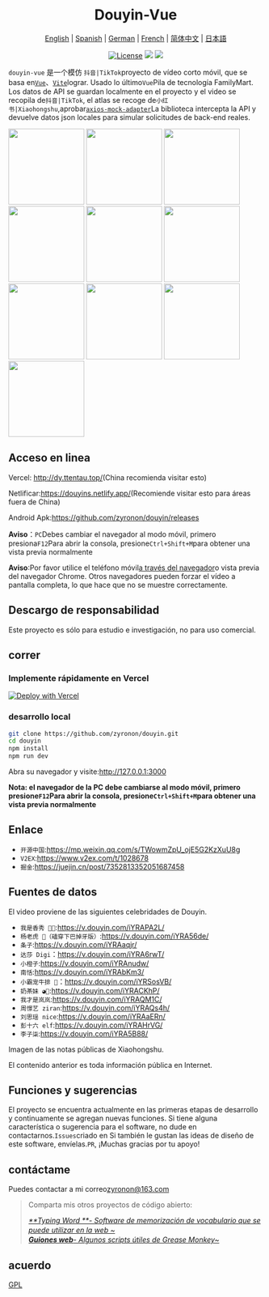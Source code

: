 <h1 align="center">
  Douyin-Vue
</h1>

<p align="center">
 <a href="README.en.md">English</a> | <a href="README.es.md">Spanish</a> | <a href="README.de.md">German</a> | 
<a href="README.fr.md">French</a> | <a href="README.md">简体中文</a> |  <a href="README.ja.md">日本語</a> 
</p>

<p align="center">
  <a href="https://github.com/zyronon/douyin/blob/master/LICENSE"><img src="https://img.shields.io/github/license/zyronon/douyin" alt="License"></a>
  <a><img src="https://img.shields.io/badge/PRs-welcome-brightgreen.svg"/></a>
  <a><img src="https://img.shields.io/badge/Powered%20by-Vue-blue"/></a>
</p>

`douyin-vue` 是一个模仿 `抖音|TikTok`proyecto de vídeo corto móvil, que se basa en[`Vue`](https://cn.vuejs.org/)、[`Vite`](https://cn.vitejs.dev/)lograr. Usado lo último`Vue`Pila de tecnología FamilyMart. Los datos de API se guardan localmente en el proyecto y el video se recopila de`抖音|TikTok`, el atlas se recoge de`小红书|Xiaohongshu`,aprobar[`axios-mock-adapter`](https://github.com/ctimmerm/axios-mock-adapter)La biblioteca intercepta la API y devuelve datos json locales para simular solicitudes de back-end reales.

<div>
<img width="150px" src='docs/imgs/1.gif' />
<img width="150px" src='docs/imgs/2.gif' />
<img width="150px" src='docs/imgs/3.gif' />
<img width="150px" src='docs/imgs/4.gif' />
<img width="150px" src='docs/imgs/5.gif' />
<img width="150px" src='docs/imgs/img-1.jpg' />
<img width="150px" src='docs/imgs/img-2.jpg' />
<img width="150px" src='docs/imgs/img-3.jpg' />
<img width="150px" src='docs/imgs/img-4.jpg' />
<img width="150px" src='docs/imgs/img-5.jpg' />
</div>

## Acceso en linea

Vercel:  <http://dy.ttentau.top/>(China recomienda visitar esto)

Netlificar:<https://douyins.netlify.app/>(Recomiende visitar esto para áreas fuera de China)

Android Apk:<https://github.com/zyronon/douyin/releases>

**Aviso**：`PC`Debes cambiar el navegador al modo móvil, primero presiona`F12`Para abrir la consola, presione`Ctrl+Shift+M`para obtener una vista previa normalmente

**Aviso**:Por favor utilice el teléfono móvil[a través del navegador](https://viayoo.com/zh-cn/)o vista previa del navegador Chrome. Otros navegadores pueden forzar el vídeo a pantalla completa, lo que hace que no se muestre correctamente.

## Descargo de responsabilidad

Este proyecto es sólo para estudio e investigación, no para uso comercial.

## correr

### Implemente rápidamente en Vercel

[![Deploy with Vercel](https://vercel.com/button)](https://vercel.com/new/clone?repository-url=https://github.com/zyronon/douyin)

### desarrollo local

```bash
git clone https://github.com/zyronon/douyin.git
cd douyin
npm install
npm run dev
```

Abra su navegador y visite:<http://127.0.0.1:3000>

**Nota: el navegador de la PC debe cambiarse al modo móvil, primero presione`F12`Para abrir la consola, presione`Ctrl+Shift+M`para obtener una vista previa normalmente**

## Enlace

-   `开源中国`:<https://mp.weixin.qq.com/s/TWowmZpU_ojE5G2KzXuU8g>
-   `V2EX`:<https://www.v2ex.com/t/1028678>
-   `掘金`:<https://juejin.cn/post/7352813352051687458>

## Fuentes de datos

El video proviene de las siguientes celebridades de Douyin.

-   `我是香秀 🐂🍺`:<https://v.douyin.com/iYRAPA2L/>
-   `杨老虎 🐯（磕穿下巴掉牙版）`:<https://v.douyin.com/iYRA56de/>
-   `条子`:<https://v.douyin.com/iYRAaqjr/>
-   `达莎 Digi`：<https://v.douyin.com/iYRA6rwT/>
-   `小橙子`:<https://v.douyin.com/iYRAnudw/>
-   `南恬`:<https://v.douyin.com/iYRAbKm3/>
-   `小霸宠牛排 🥩`：<https://v.douyin.com/iYRSosVB/>
-   `奶茶妹 ◕🌱`:<https://v.douyin.com/iYRACKhP/>
-   `我才是岚岚`:<https://v.douyin.com/iYRAQM1C/>
-   `周憬艺 ziran`:<https://v.douyin.com/iYRAQs4h/>
-   `刘思瑶 nice`:<https://v.douyin.com/iYRAaERn/>
-   `彭十六 elf`:<https://v.douyin.com/iYRAHrVG/>
-   `李子柒`:<https://v.douyin.com/iYRA5B88/>

Imagen de las notas públicas de Xiaohongshu.

El contenido anterior es toda información pública en Internet.

## Funciones y sugerencias

El proyecto se encuentra actualmente en las primeras etapas de desarrollo y continuamente se agregan nuevas funciones. Si tiene alguna característica o sugerencia para el software, no dude en contactarnos.`Issues`criado en
Si también le gustan las ideas de diseño de este software, envíelas.`PR`, ¡Muchas gracias por tu apoyo!

## contáctame

Puedes contactar a mi correo<a href="mailto:zyronon@163.com">zyronon@163.com</a>

> Comparta mis otros proyectos de código abierto:
>
> _[**Typing Word
> **- Software de memorización de vocabulario que se puede utilizar en la web ~](https://github.com/zyronon/typing-word)<img src="https://img.shields.io/github/stars/zyronon/typing-word.svg?style=flat-square&label=Star&color=4285dd&logo=github" height="16px" />_  
> _[**Guiones web**- Algunos scripts útiles de Grease Monkey~](https://github.com/zyronon/web-scripts)<img src="https://img.shields.io/github/stars/zyronon/web-scripts.svg?style=flat-square&label=Star&color=4285dd&logo=github" height="16px" />_

## acuerdo

[GPL](LICENSE)

